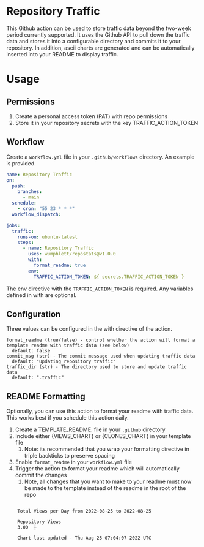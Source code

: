# Repository Traffic

This Github action can be used to store traffic data beyond the two-week period currently supported.
It uses the Github API to pull down the traffic data and stores it into a configurable directory and commits it to your 
repository. In addition, ascii charts are generated and can be automatically inserted into your README to display traffic.

# Usage
## Permissions
1. Create a personal access token (PAT) with repo permissions
2. Store it in your repository secrets with the key TRAFFIC_ACTION_TOKEN

## Workflow
Create a `workflow.yml` file in your `.github/workflows` directory. An example is provided.

```yaml
name: Repository Traffic
on:
  push:
    branches:
      - main
  schedule:
    - cron: "55 23 * * *"
  workflow_dispatch:

jobs:
  traffic:
    runs-on: ubuntu-latest
    steps:
      - name: Repository Traffic
        uses: wumphlett/repostats@v1.0.0
        with:
          format_readme: true
        env:
          TRAFFIC_ACTION_TOKEN: ${ secrets.TRAFFIC_ACTION_TOKEN }
```
The env directive with the `TRAFFIC_ACTION_TOKEN` is required. Any variables defined in with are optional.

## Configuration
Three values can be configured in the with directive of the action.
```
format_readme (true/false) - control whether the action will format a template readme with traffic data (see below)
  default: false
commit_msg (str) - The commit message used when updating traffic data
  default: "Updating repository traffic"
traffic_dir (str) - The directory used to store and update traffic data
  default: ".traffic"
```

## README Formatting
Optionally, you can use this action to format your readme with traffic data. This works best if you schedule this action
daily.

1. Create a TEMPLATE_README.<any type> file in your `.github` directory
2. Include either {VIEWS_CHART} or {CLONES_CHART} in your template file
   1. Note: its recommended that you wrap your formatting directive in triple backticks to preserve spacing
3. Enable `format_readme` in your `workflow.yml` file
4. Trigger the action to format your readme which will automatically commit the changes
   1. Note, all changes that you want to make to your readme must now be made to the template instead of the readme in the root of the repo

```

    Total Views per Day from 2022-08-25 to 2022-08-25

    Repository Views
    3.00  ┼

    Chart last updated - Thu Aug 25 07:04:07 2022 UTC
    
```
